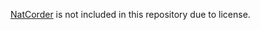 [NatCorder](https://assetstore.unity.com/packages/tools/integration/natcorder-video-recording-api-102645) is not included in this repository due to license.